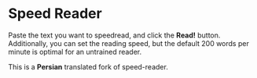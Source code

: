 # Speed Reader

Paste the text you want to speedread, and click the **Read!** button. Additionally, you can set the reading speed, but the default 200 words per minute is optimal for an untrained reader.

This is a **Persian** translated fork of speed-reader.

